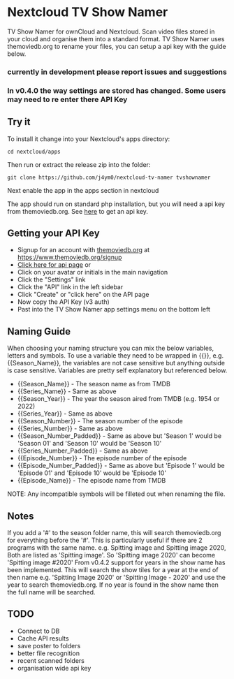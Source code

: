 # Nextcloud TV Show Namer

TV Show Namer for ownCloud and Nextcloud. Scan video files stored in your cloud and organise them into a standard format. TV Show Namer uses themoviedb.org to rename your files, you can setup a api key with the guide below.

### currently in development please report issues and suggestions

### In v0.4.0 the way settings are stored has changed. Some users may need to re enter there API Key

## Try it

To install it change into your Nextcloud's apps directory:

    cd nextcloud/apps

Then run or extract the release zip into the folder:

    git clone https://github.com/j4ym0/nextcloud-tv-namer tvshownamer

Next enable the app in the apps section in nextcloud

The app should run on standard php installation, but you will need a api key from themoviedb.org. See [here](#getting-your-api-key) to get an api key.

## Getting your API Key

 - Signup for an account with [themoviedb.org](https://www.themoviedb.org/signup) at https://www.themoviedb.org/signup
 - [Click here for api page](https://www.themoviedb.org/settings/api) or
 - Click on your avatar or initials in the main navigation
 - Click the "Settings" link
 - Click the "API" link in the left sidebar
 - Click "Create" or "click here" on the API page
 - Now copy the API Key (v3 auth)
 - Past into the TV Show Namer app settings menu on the bottom left


## Naming Guide

When choosing your naming structure you can mix the below variables, letters and symbols. To use a variable they need to be wrapped in {{}}, e.g. {{Season_Name}}, the variables are not case sensitive but anything outside is case sensitive. Variables are pretty self explanatory but referenced below.

  - {{Season_Name}} - The season name as from TMDB
  - {{Series_Name}} - Same as above
  - {{Season_Year}} - The year the season aired from TMDB (e.g. 1954 or 2022)
  - {{Series_Year}} - Same as above
  - {{Season_Number}} - The season number of the episode
  - {{Series_Number}} - Same as above
  - {{Season_Number_Padded}} - Same as above but 'Season 1' would be 'Season 01' and 'Season 10' would be 'Season 10'
  - {{Series_Number_Padded}} - Same as above
  - {{Episode_Number}} - The episode number of the episode
  - {{Episode_Number_Padded}} - Same as above but 'Episode 1' would be 'Episode 01' and 'Episode 10' would be 'Episode 10'
  - {{Episode_Name}} - The episode name from TMDB

NOTE: Any incompatible symbols will be filleted out when renaming the file.

## Notes

If you add a '#' to the season folder name, this will search themoviedb.org for everything before the '#'. This is particularly useful if there are 2 programs with the same name. e.g. Spitting image and Spitting image 2020, Both are listed as 'Spitting image'. So 'Spitting image 2020' can become 'Spitting image #2020'
From v0.4.2 support for years in the show name has been implemented. This will search the show tiles for a year at the end of then name e.g. 'Spitting Image 2020' or 'Spitting Image - 2020' and use the year to search themoviedb.org. If no year is found in the show name then the full name will be searched.

## TODO

 - Connect to DB
 - Cache API results
 - save poster to folders
 - better file recognition
 - recent scanned folders
 - organisation wide api key
